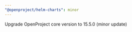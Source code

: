 ```yaml
---
"@openproject/helm-charts": minor
---
```


Upgrade OpenProject core version to 15.5.0 (minor update)
